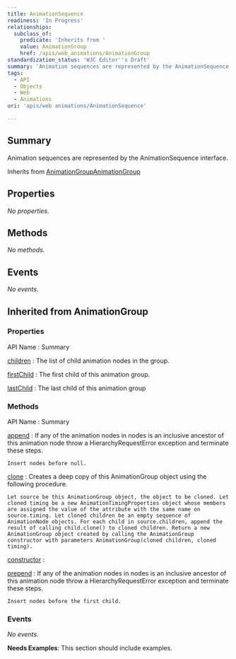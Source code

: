 ```yaml
---
title: AnimationSequence
readiness: 'In Progress'
relationships:
  subclass_of:
    predicate: 'Inherits from '
    value: AnimationGroup
    href: /apis/web_animations/AnimationGroup
standardization_status: 'W3C Editor''s Draft'
summary: 'Animation sequences are represented by the AnimationSequence interface.'
tags:
  - API
  - Objects
  - Web
  - Animations
uri: 'apis/web animations/AnimationSequence'

---
```

## <span>Summary</span>

Animation sequences are represented by the AnimationSequence interface.

Inherits from [AnimationGroup](/apis/web_animations/AnimationGroup)[AnimationGroup](/apis/web_animations/AnimationGroup)

## <span>Properties</span>

*No properties.*

## <span>Methods</span>

*No methods.*

## <span>Events</span>

*No events.*

## <span>Inherited from AnimationGroup</span>

### <span>Properties</span>

API Name
:   Summary

[children](/apis/web_animations/AnimationGroup/children)
:   The list of child animation nodes in the group.

[firstChild](/apis/web_animations/AnimationGroup/firstChild)
:   The first child of this animation group.

[lastChild](/apis/web_animations/AnimationGroup/lastChild)
:   The last child of this animation group

### <span>Methods</span>

API Name
:   Summary

[append](/apis/web_animations/AnimationGroup/append)
:   If any of the animation nodes in nodes is an inclusive ancestor of this animation node throw a HierarchyRequestError exception and terminate these steps.

    Insert nodes before null.

[clone](/apis/web_animations/AnimationGroup/clone)
:   Creates a deep copy of this AnimationGroup object using the following procedure.

    Let source be this AnimationGroup object, the object to be cloned. Let cloned timing be a new AnimationTimingProperties object whose members are assigned the value of the attribute with the same name on source.timing. Let cloned children be an empty sequence of AnimationNode objects. For each child in source.children, append the result of calling child.clone() to cloned children. Return a new AnimationGroup object created by calling the AnimationGroup constructor with parameters AnimationGroup(cloned children, cloned timing).

[constructor](/apis/web_animations/AnimationGroup/constructor)
:

[prepend](/apis/web_animations/AnimationGroup/prepend)
:   If any of the animation nodes in nodes is an inclusive ancestor of this animation node throw a HierarchyRequestError exception and terminate these steps.

    Insert nodes before the first child.

### <span>Events</span>

*No events.*

**Needs Examples**: This section should include examples.

